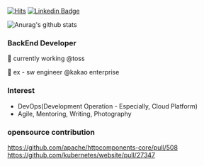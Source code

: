 [![Hits](https://hits.seeyoufarm.com/api/count/incr/badge.svg?url=https%3A%2F%2Fgithub.com%2Fooeunz%2Fhit-counter)](https://hits.seeyoufarm.com)
[![Linkedin Badge](https://img.shields.io/badge/-LinkedIn-blue?style=flat-square&logo=Linkedin&logoColor=white&link=https://www.linkedin.com/in/noah-ooeunz/)](https://www.linkedin.com/in/noah-ooeunz/)

![Anurag's github stats](https://github-readme-stats.vercel.app/api?username=ooeunz&show_icons=true)

### BackEnd Developer
🥯 currently working @toss

🥨 ex - sw engineer @kakao enterprise

### Interest
- DevOps(Development Operation - Especially, Cloud Platform)
- Agile, Mentoring, Writing, Photography

<div align=center>
</div>

### opensource contribution
https://github.com/apache/httpcomponents-core/pull/508
https://github.com/kubernetes/website/pull/27347
